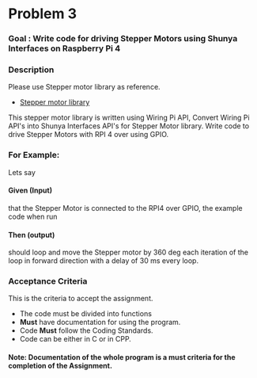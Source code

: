 # Problem 3

### Goal : Write code for driving Stepper Motors using Shunya Interfaces on Raspberry Pi 4

### Description

Please use Stepper motor library as reference. 

- [Stepper motor library](https://crish4cks.net/a-simple-c-library-to-drive-a-stepper-motor-using-the-raspberry-pi/)

This stepper motor library is written using Wiring Pi API, Convert Wiring Pi 
API's into Shunya Interfaces API's for Stepper Motor library. 
Write code to drive Stepper Motors with RPI 4 over using GPIO.


### For Example: 

Lets say 
#### Given (Input)
that the  Stepper Motor is connected to the RPI4 over GPIO, the example code when run
#### Then (output)
should loop and move the Stepper motor by 360 deg each iteration of the loop in 
forward direction with a delay of 30 ms every loop.


### Acceptance Criteria 
This is the criteria to accept the assignment.
- The code must be divided into functions 
- **Must** have documentation for using the program.
- Code **Must** follow the Coding Standards.
- Code can be either in C or in CPP.

#### Note: Documentation of the whole program is a must criteria for the completion of the Assignment.